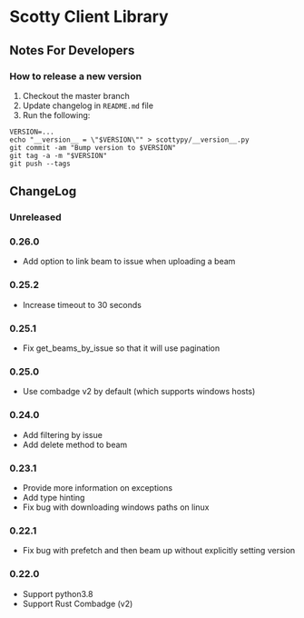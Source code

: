 # Scotty Client Library

## Notes For Developers

### How to release a new version

1. Checkout the master branch
1. Update changelog in `README.md` file
1. Run the following:

```
VERSION=...
echo "__version__ = \"$VERSION\"" > scottypy/__version__.py
git commit -am "Bump version to $VERSION"
git tag -a -m "$VERSION"
git push --tags
```

## ChangeLog

### Unreleased

### 0.26.0

- Add option to link beam to issue when uploading a beam

### 0.25.2

- Increase timeout to 30 seconds

### 0.25.1

- Fix get_beams_by_issue so that it will use pagination

### 0.25.0

- Use combadge v2 by default (which supports windows hosts)

### 0.24.0

- Add filtering by issue
- Add delete method to beam

### 0.23.1

- Provide more information on exceptions
- Add type hinting
- Fix bug with downloading windows paths on linux

### 0.22.1

- Fix bug with prefetch and then beam up without explicitly setting version

### 0.22.0

- Support python3.8
- Support Rust Combadge (v2)
